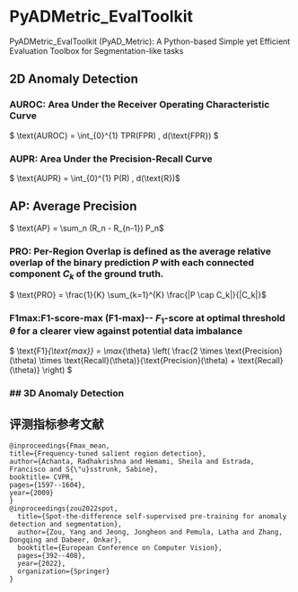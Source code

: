 # PyADMetric_EvalToolkit

PyADMetric_EvalToolkit (PyAD_Metric): A Python-based Simple yet Efficient Evaluation Toolbox for Segmentation-like tasks

## 2D Anomaly Detection

### AUROC: Area Under the Receiver Operating Characteristic Curve

$ \text{AUROC} = \int_{0}^{1} TPR(FPR) \, d(\text{FPR}) $

### AUPR: Area Under the Precision-Recall Curve

$ \text{AUPR} = \int_{0}^{1} P(R) \, d(\text{R})$

## AP: Average Precision

$ \text{AP} = \sum_n (R_n - R_{n-1}) P_n$

### PRO: Per-Region Overlap is defined as the average relative overlap of the binary prediction $P$ with each connected component $C_k$ of the ground truth.

$ \text{PRO} = \frac{1}{K} \sum_{k=1}^{K} \frac{|P \cap C_k|}{|C_k|}$

### F1max:F1-score-max (F1-max)-- $F_1$-score at optimal threshold $\theta$ for a clearer view against potential data imbalance

$ \text{F1}_{\text{max}} = \max_{\theta} \left( \frac{2 \times \text{Precision}(\theta) \times \text{Recall}(\theta)}{\text{Precision}(\theta) + \text{Recall}(\theta)} \right) $

### ## 3D Anomaly Detection

## 评测指标参考文献

```text
@inproceedings{Fmax_mean,
title={Frequency-tuned salient region detection},
author={Achanta, Radhakrishna and Hemami, Sheila and Estrada, Francisco and S{\"u}sstrunk, Sabine},
booktitle= CVPR,
pages={1597--1604},
year={2009}
}  
@inproceedings{zou2022spot,
  title={Spot-the-difference self-supervised pre-training for anomaly detection and segmentation},
  author={Zou, Yang and Jeong, Jongheon and Pemula, Latha and Zhang, Dongqing and Dabeer, Onkar},
  booktitle={European Conference on Computer Vision},
  pages={392--408},
  year={2022},
  organization={Springer}
}
```
